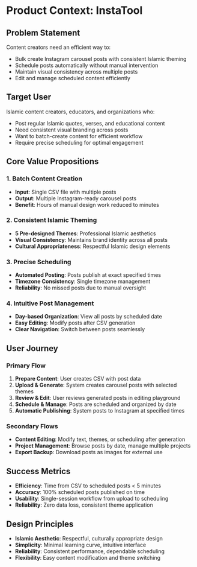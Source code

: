 # Product Context: InstaTool

## Problem Statement
Content creators need an efficient way to:
- Bulk create Instagram carousel posts with consistent Islamic theming
- Schedule posts automatically without manual intervention
- Maintain visual consistency across multiple posts
- Edit and manage scheduled content efficiently

## Target User
Islamic content creators, educators, and organizations who:
- Post regular Islamic quotes, verses, and educational content
- Need consistent visual branding across posts
- Want to batch-create content for efficient workflow
- Require precise scheduling for optimal engagement

## Core Value Propositions

### 1. Batch Content Creation
- **Input**: Single CSV file with multiple posts
- **Output**: Multiple Instagram-ready carousel posts
- **Benefit**: Hours of manual design work reduced to minutes

### 2. Consistent Islamic Theming
- **5 Pre-designed Themes**: Professional Islamic aesthetics
- **Visual Consistency**: Maintains brand identity across all posts
- **Cultural Appropriateness**: Respectful Islamic design elements

### 3. Precise Scheduling
- **Automated Posting**: Posts publish at exact specified times
- **Timezone Consistency**: Single timezone management
- **Reliability**: No missed posts due to manual oversight

### 4. Intuitive Post Management
- **Day-based Organization**: View all posts by scheduled date
- **Easy Editing**: Modify posts after CSV generation
- **Clear Navigation**: Switch between posts seamlessly

## User Journey

### Primary Flow
1. **Prepare Content**: User creates CSV with post data
2. **Upload & Generate**: System creates carousel posts with selected themes
3. **Review & Edit**: User reviews generated posts in editing playground
4. **Schedule & Manage**: Posts are scheduled and organized by date
5. **Automatic Publishing**: System posts to Instagram at specified times

### Secondary Flows
- **Content Editing**: Modify text, themes, or scheduling after generation
- **Project Management**: Browse posts by date, manage multiple projects
- **Export Backup**: Download posts as images for external use

## Success Metrics
- **Efficiency**: Time from CSV to scheduled posts < 5 minutes
- **Accuracy**: 100% scheduled posts published on time
- **Usability**: Single-session workflow from upload to scheduling
- **Reliability**: Zero data loss, consistent theme application

## Design Principles
- **Islamic Aesthetic**: Respectful, culturally appropriate design
- **Simplicity**: Minimal learning curve, intuitive interface
- **Reliability**: Consistent performance, dependable scheduling
- **Flexibility**: Easy content modification and theme switching